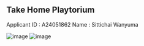 ## Take Home Playtorium
Applicant ID : A24051862
Name : Sittichai Wanyuma

![image](https://github.com/sittijwyz/take-home-playtorium/assets/136847511/0acee26b-5320-4652-baba-a5218de9e8d0)
![image](https://github.com/sittijwyz/take-home-playtorium/assets/136847511/cbb3f9a8-a2b8-4b7b-b80a-6c0fc15dcc70)

